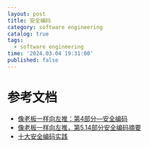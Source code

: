 ```yaml
---
layout: post
title: 安全编码
category: software engineering
catalog: true
tags:
  - software engineering
time: '2024.03.04 19:31:00'
published: false
---
```


# 参考文档
- [像老板一样向左推：第4部分—安全编码](https://wehackpurple.com/pushing-left-like-a-boss-part-4-secure-coding/)
- [像老板一样向左推，第5.14部分安全编码摘要](https://wehackpurple.com/pushing-left-like-a-boss-part-5-14-secure-coding-summary/)
- [十大安全编码实践](https://wiki.sei.cmu.edu/confluence/display/seccode/Top+10+Secure+Coding+Practices)
